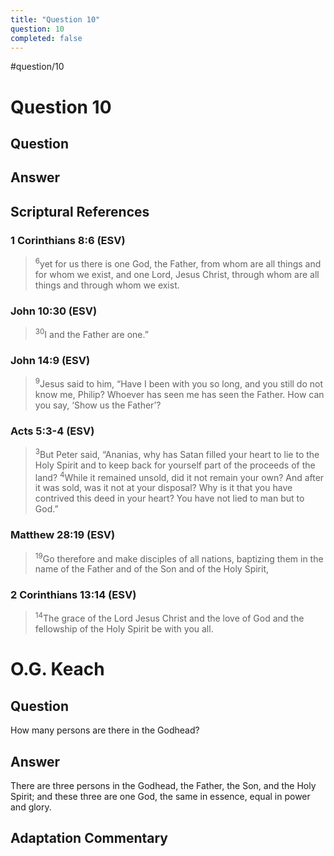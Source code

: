```yaml
---
title: "Question 10"
question: 10
completed: false
---
```

#question/10
# Question 10

## Question


## Answer


## Scriptural References
### 1 Corinthians 8:6 (ESV)
> <sup>6</sup>yet for us there is one God, the Father, from whom are all things and for whom we exist, and one Lord, Jesus Christ, through whom are all things and through whom we exist.

### John 10:30 (ESV)
> <sup>30</sup>I and the Father are one.”

### John 14:9 (ESV)
> <sup>9</sup>Jesus said to him, “Have I been with you so long, and you still do not know me, Philip? Whoever has seen me has seen the Father. How can you say, ‘Show us the Father’?

### Acts 5:3-4 (ESV)
> <sup>3</sup>But Peter said, “Ananias, why has Satan filled your heart to lie to the Holy Spirit and to keep back for yourself part of the proceeds of the land?
> <sup>4</sup>While it remained unsold, did it not remain your own? And after it was sold, was it not at your disposal? Why is it that you have contrived this deed in your heart? You have not lied to man but to God.”

### Matthew 28:19 (ESV)
> <sup>19</sup>Go therefore and make disciples of all nations, baptizing them in the name of the Father and of the Son and of the Holy Spirit,

### 2 Corinthians 13:14 (ESV)
> <sup>14</sup>The grace of the Lord Jesus Christ and the love of God and the fellowship of the Holy Spirit be with you all.

# O.G. Keach
## Question
How many persons are there in the Godhead?

## Answer
There are three persons in the Godhead, the Father, the Son, and the Holy Spirit; and these three are one God, the same in essence, equal in power and glory.

## Adaptation Commentary
